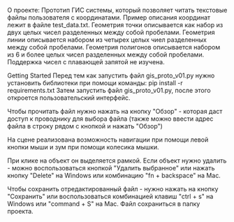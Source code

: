 О проекте:
  Прототип ГИС системы, который позволяет читать текстовые файлы пользователя с координатами.
  Пример описания координат лежит в файле test_data.txt.
  Геометрия точки описывается как набор из двух целых чисел разделенных между собой пробелами.
  Геометрия линии описывается набором из четырех целых чиел разделенных между собой пробелами.
  Геометрия полигонов описывается набором из 6 и более целых чисел разделенных между собой пробелами.
  Поддержка чисел с плавающей запятой не изучена.
  
Getting Started
  Перед тем как запустить файл gis_proto_v01.py нужно установить библиотеки при помощи команды:
  pip install -r requirements.txt
  Затем запустить файл gis_proto_v01.py, после этого откроется пользовательский интерфейс.

Чтобы прочитать файл нужно нажать на кнопку "Обзор" - которая даст доступ к проводнику для выбора файла 
(также можно ввести адрес файла в строку рядом с кнопкой и нажать "Обзор")

На сцене реализована возможность навигации при помощи левой кнопки мыши и зум при помощи колесика мышки.

При клике на объект он выделяется рамкой. Если объект нужно удалить - можно воспользоваться кнопкой "Удалить выбранное" 
или нажать кнопку "Delete" на Windows или комбинацию "fn + backspace" на Mac. 

Чтобы сохранить отредактированный файл - нужно нажать на кнопку "Сохранить" или воспользоваться комбинацией клавиш "ctrl + s" на Windows
или "command + S" на Mac. Файл сохраниться в папку проекта.
